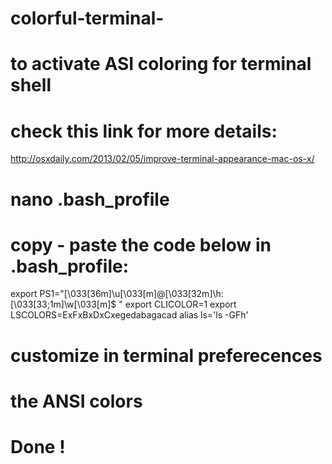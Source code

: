 # colorful-terminal-
# to activate ASI coloring for terminal shell

# check this link for more details:
http://osxdaily.com/2013/02/05/improve-terminal-appearance-mac-os-x/

# nano .bash_profile 
# copy - paste the code below in .bash_profile:

export PS1="\[\033[36m\]\u\[\033[m\]@\[\033[32m\]\h:\[\033[33;1m\]\w\[\033[m\]\$ "
export CLICOLOR=1
export LSCOLORS=ExFxBxDxCxegedabagacad
alias ls='ls -GFh'

# customize in terminal preferecences 
# the ANSI colors 

# Done !
